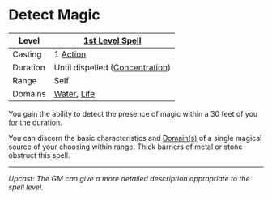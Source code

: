 # Detect Magic

| Level    | [1st Level Spell](1st%20Level%20Spells.md)                                     |
| -------- | ------------------------------------------------------------------------------ |
| Casting  | 1 [Action](../../../../Game%20Procedures/Core%20Procedures/Action.md)          |
| Duration | Until dispelled ([Concentration](../../Concentration.md))                      |
| Range    | Self                                                                           |
| Domains  | [Water](../../Spell%20Domains/Water.md), [Life](../../Spell%20Domains/Life.md) |

You gain the ability to detect the presence of magic within a 30 feet of you for the duration.

You can discern the basic characteristics and [Domain(s)](../../Spell%20Domains/{Spell%20Domains}.md) of a single magical source of your choosing within range. Thick barriers of metal or stone obstruct this spell.

---
*Upcast: The GM can give a more detailed description appropriate to the spell level.*

